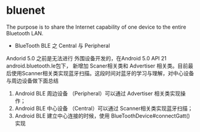 # bluenet
The purpose is to share the Internet capability of one device to the entire Bluetooth LAN.

- BlueTooth BLE 之 Central 与 Peripheral

Andorid 5.0 之前是无法进行 外围设备开发的，在Android 5.0 API 21 android.bluetooth.le包下，
新增加 Scaner相关类和 Advertiser 相关类。目前最后使用Scanner相关类实现蓝牙扫描。这段时间对蓝牙的学习与理解，对中心设备与周边设备做下面总结

1. Android BLE 周边设备 （Peripheral）可以通过 Advertiser 相关类实现操作；
2. Android BLE 中心设备 （Central）可以通过 Scanner相关类实现蓝牙扫描；
3. Android BLE 建立中心连接的时候，使用 BlueToothDevice#connectGatt() 实现
